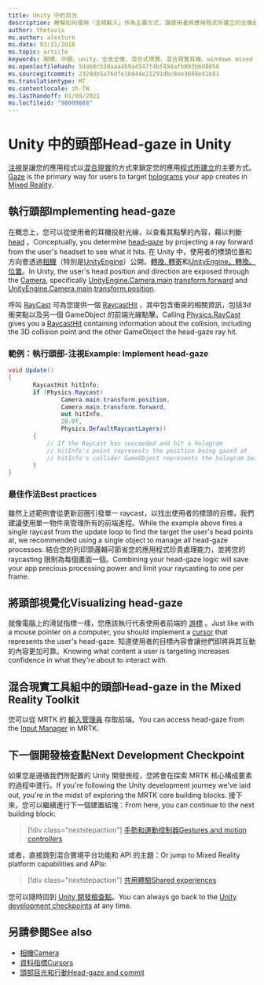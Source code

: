 ```yaml
---
title: Unity 中的目光
description: 瞭解如何使用「注視輸入」作為主要方式，讓使用者將應用程式所建立的全像是以混合現實的形式來設定。
author: thetuvix
ms.author: alexturn
ms.date: 03/21/2018
ms.topic: article
keywords: 眼睛、中眼、unity、全息全像、混合式現實、混合現實耳機、windows mixed reality 耳機、虛擬實境耳機、MRTK、混合現實工具組
ms.openlocfilehash: 5dab8cb38aaa4b9a4547f4bf494afb093b6d8058
ms.sourcegitcommit: 2329db5a76dfe1b844e21291dbc8ee3888ed1b81
ms.translationtype: MT
ms.contentlocale: zh-TW
ms.lasthandoff: 01/08/2021
ms.locfileid: "98009888"
---
```

# <a name="head-gaze-in-unity"></a><span data-ttu-id="cbf0e-104">Unity 中的頭部</span><span class="sxs-lookup"><span data-stu-id="cbf0e-104">Head-gaze in Unity</span></span>

<span data-ttu-id="cbf0e-105">[注視](../../design/gaze-and-commit.md)是讓您的應用程式以[混合現實](../../discover/mixed-reality.md)的方式來鎖定您的應用[程式所建立](../../discover/hologram.md)的主要方式。</span><span class="sxs-lookup"><span data-stu-id="cbf0e-105">[Gaze](../../design/gaze-and-commit.md) is the primary way for users to target [holograms](../../discover/hologram.md) your app creates in [Mixed Reality](../../discover/mixed-reality.md).</span></span>

## <a name="implementing-head-gaze"></a><span data-ttu-id="cbf0e-106">執行頭部</span><span class="sxs-lookup"><span data-stu-id="cbf0e-106">Implementing head-gaze</span></span>

<span data-ttu-id="cbf0e-107">在概念上，您可以從使用者的耳機投射光線，以查看其點擊的內容，藉以判斷 [head](../../design/gaze-and-commit.md) 。</span><span class="sxs-lookup"><span data-stu-id="cbf0e-107">Conceptually, you determine [head-gaze](../../design/gaze-and-commit.md) by projecting a ray forward from the user's headset to see what it hits.</span></span> <span data-ttu-id="cbf0e-108">在 Unity 中，使用者的標頭位置和方向會透過[相機](camera-in-unity.md)（特別是[UnityEngine](https://docs.unity3d.com/ScriptReference/Camera-main.html)）公開。[轉換. 轉寄](https://docs.unity3d.com/ScriptReference/Transform-forward.html)和[UnityEngine。](https://docs.unity3d.com/ScriptReference/Camera-main.html)[轉換。位置](https://docs.unity3d.com/ScriptReference/Transform-position.html)。</span><span class="sxs-lookup"><span data-stu-id="cbf0e-108">In Unity, the user's head position and direction are exposed through the [Camera](camera-in-unity.md), specifically [UnityEngine.Camera.main](https://docs.unity3d.com/ScriptReference/Camera-main.html).[transform.forward](https://docs.unity3d.com/ScriptReference/Transform-forward.html) and [UnityEngine.Camera.main](https://docs.unity3d.com/ScriptReference/Camera-main.html).[transform.position](https://docs.unity3d.com/ScriptReference/Transform-position.html).</span></span>

<span data-ttu-id="cbf0e-109">呼叫 [RayCast](https://docs.unity3d.com/ScriptReference/Physics.Raycast.html) 可為您提供一個 [RaycastHit](https://docs.unity3d.com/ScriptReference/RaycastHit.html) ，其中包含衝突的相關資訊，包括3d 衝突點以及另一個 GameObject 的前端光線點擊。</span><span class="sxs-lookup"><span data-stu-id="cbf0e-109">Calling [Physics.RayCast](https://docs.unity3d.com/ScriptReference/Physics.Raycast.html) gives you a [RaycastHit](https://docs.unity3d.com/ScriptReference/RaycastHit.html) containing information about the collision, including the 3D collision point and the other GameObject the head-gaze ray hit.</span></span>

### <a name="example-implement-head-gaze"></a><span data-ttu-id="cbf0e-110">範例：執行頭部-注視</span><span class="sxs-lookup"><span data-stu-id="cbf0e-110">Example: Implement head-gaze</span></span>

```cs
void Update()
{
       RaycastHit hitInfo;
       if (Physics.Raycast(
               Camera.main.transform.position,
               Camera.main.transform.forward,
               out hitInfo,
               20.0f,
               Physics.DefaultRaycastLayers))
       {
           // If the Raycast has succeeded and hit a hologram
           // hitInfo's point represents the position being gazed at
           // hitInfo's collider GameObject represents the hologram being gazed at
       }
}
```

### <a name="best-practices"></a><span data-ttu-id="cbf0e-111">最佳作法</span><span class="sxs-lookup"><span data-stu-id="cbf0e-111">Best practices</span></span>

<span data-ttu-id="cbf0e-112">雖然上述範例會從更新迴圈引發單一 raycast，以找出使用者的標頭的目標，我們建議使用單一物件來管理所有的前端進程。</span><span class="sxs-lookup"><span data-stu-id="cbf0e-112">While the example above fires a single raycast from the update loop to find the target the user's head points at, we recommended using a single object to manage all head-gaze processes.</span></span> <span data-ttu-id="cbf0e-113">結合您的列印頭邏輯可節省您的應用程式珍貴處理能力，並將您的 raycasting 限制為每個畫面一個。</span><span class="sxs-lookup"><span data-stu-id="cbf0e-113">Combining your head-gaze logic will save your app precious processing power and limit your raycasting to one per frame.</span></span>

## <a name="visualizing-head-gaze"></a><span data-ttu-id="cbf0e-114">將頭部視覺化</span><span class="sxs-lookup"><span data-stu-id="cbf0e-114">Visualizing head-gaze</span></span>

<span data-ttu-id="cbf0e-115">就像電腦上的滑鼠指標一樣，您應該執行代表使用者前端的 [游標](../../design/cursors.md) 。</span><span class="sxs-lookup"><span data-stu-id="cbf0e-115">Just like with a mouse pointer on a computer, you should implement a [cursor](../../design/cursors.md) that represents the user's head-gaze.</span></span> <span data-ttu-id="cbf0e-116">知道使用者的目標內容會讓他們即將與其互動的內容更加可靠。</span><span class="sxs-lookup"><span data-stu-id="cbf0e-116">Knowing what content a user is targeting increases confidence in what they're about to interact with.</span></span>

## <a name="head-gaze-in-the-mixed-reality-toolkit"></a><span data-ttu-id="cbf0e-117">混合現實工具組中的頭部</span><span class="sxs-lookup"><span data-stu-id="cbf0e-117">Head-gaze in the Mixed Reality Toolkit</span></span> 
<span data-ttu-id="cbf0e-118">您可以從 MRTK 的 [輸入管理員](https://microsoft.github.io/MixedRealityToolkit-Unity/Documentation/Input/Overview.html) 存取前端。</span><span class="sxs-lookup"><span data-stu-id="cbf0e-118">You can access head-gaze from the [Input Manager](https://microsoft.github.io/MixedRealityToolkit-Unity/Documentation/Input/Overview.html) in MRTK.</span></span>

## <a name="next-development-checkpoint"></a><span data-ttu-id="cbf0e-119">下一個開發檢查點</span><span class="sxs-lookup"><span data-stu-id="cbf0e-119">Next Development Checkpoint</span></span>

<span data-ttu-id="cbf0e-120">如果您是遵循我們所配置的 Unity 開發旅程，您將會在探索 MRTK 核心構成要素的過程中進行。</span><span class="sxs-lookup"><span data-stu-id="cbf0e-120">If you're following the Unity development journey we've laid out, you're in the midst of exploring the MRTK core building blocks.</span></span> <span data-ttu-id="cbf0e-121">接下來，您可以繼續進行下一個建置組塊：</span><span class="sxs-lookup"><span data-stu-id="cbf0e-121">From here, you can continue to the next building block:</span></span>

> [!div class="nextstepaction"]
> [<span data-ttu-id="cbf0e-122">手勢和運動控制器</span><span class="sxs-lookup"><span data-stu-id="cbf0e-122">Gestures and motion controllers</span></span>](gestures-and-motion-controllers-in-unity.md)

<span data-ttu-id="cbf0e-123">或者，直接跳到混合實境平台功能和 API 的主題：</span><span class="sxs-lookup"><span data-stu-id="cbf0e-123">Or jump to Mixed Reality platform capabilities and APIs:</span></span>

> [!div class="nextstepaction"]
> [<span data-ttu-id="cbf0e-124">共用體驗</span><span class="sxs-lookup"><span data-stu-id="cbf0e-124">Shared experiences</span></span>](shared-experiences-in-unity.md)

<span data-ttu-id="cbf0e-125">您可以隨時回到 [Unity 開發檢查點](unity-development-overview.md#2-core-building-blocks)。</span><span class="sxs-lookup"><span data-stu-id="cbf0e-125">You can always go back to the [Unity development checkpoints](unity-development-overview.md#2-core-building-blocks) at any time.</span></span>

## <a name="see-also"></a><span data-ttu-id="cbf0e-126">另請參閱</span><span class="sxs-lookup"><span data-stu-id="cbf0e-126">See also</span></span>
* [<span data-ttu-id="cbf0e-127">相機</span><span class="sxs-lookup"><span data-stu-id="cbf0e-127">Camera</span></span>](camera-in-unity.md)
* [<span data-ttu-id="cbf0e-128">資料指標</span><span class="sxs-lookup"><span data-stu-id="cbf0e-128">Cursors</span></span>](../../design/cursors.md)
* [<span data-ttu-id="cbf0e-129">頭部目光和行動</span><span class="sxs-lookup"><span data-stu-id="cbf0e-129">Head-gaze and commit</span></span>](../../design/gaze-and-commit.md)
